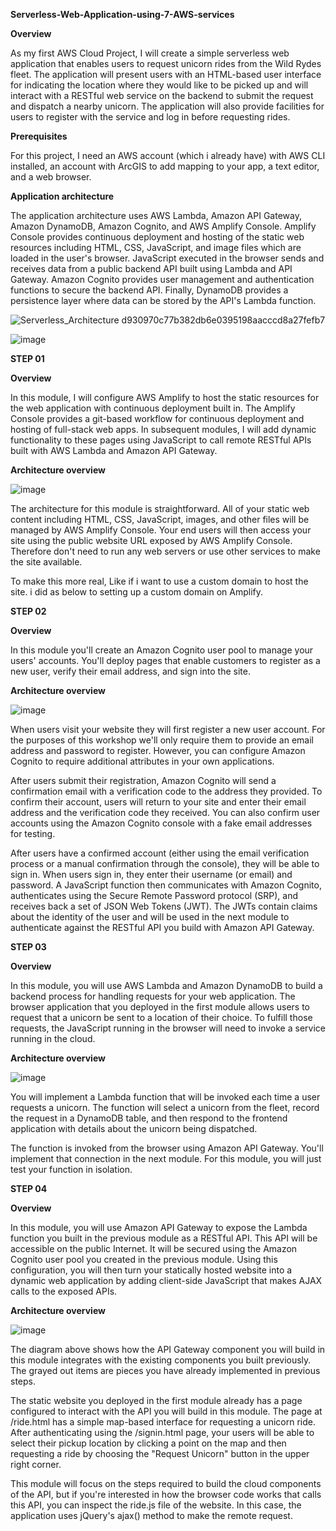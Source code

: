 **Serverless-Web-Application-using-7-AWS-services**

**Overview**

As my first AWS Cloud Project, I will create a simple serverless web application that enables users 
to request unicorn rides from the Wild Rydes fleet. The application will present users
with an HTML-based user interface for indicating the location where they would like 
to be picked up and will interact with a RESTful web service on the backend to 
submit the request and dispatch a nearby unicorn. The application will also provide 
facilities for users to register with the service and log in before requesting rides.

**Prerequisites**

For this project, I need an AWS account (which i already have) with AWS CLI installed, an 
account with ArcGIS to add mapping to your app, a text editor, and a web browser. 


**Application architecture**

The application architecture uses AWS Lambda, Amazon API Gateway, Amazon DynamoDB, 
Amazon Cognito, and AWS Amplify Console. Amplify Console provides continuous deployment 
and hosting of the static web resources including HTML, CSS, JavaScript, and image 
files which are loaded in the user's browser. JavaScript executed in the browser sends 
and receives data from a public backend API built using Lambda and API Gateway. 
Amazon Cognito provides user management and authentication functions to secure the backend API. 
Finally, DynamoDB provides a persistence layer where data can be stored by the API's Lambda function.

![Serverless_Architecture d930970c77b382db6e0395198aacccd8a27fefb7](https://github.com/Heshanexe/Serverless-Web-Application-using-7-AWS-services/assets/153348700/80da2271-f499-4fce-a96c-1d84402dcf33)

![image](https://github.com/Heshanexe/Serverless-Web-Application-using-7-AWS-services/assets/153348700/f76e0b44-7365-4816-8bbf-36a57a2b5500)




**STEP 01**

**Overview**

In this module, I will configure AWS Amplify to host the static resources for the 
web application with continuous deployment built in. The Amplify Console provides 
a git-based workflow for continuous deployment and hosting of full-stack web apps. 
In subsequent modules, I will add dynamic functionality to these pages using 
JavaScript to call remote RESTful APIs built with AWS Lambda and Amazon API Gateway.


**Architecture overview**

![image](https://github.com/Heshanexe/Serverless-Web-Application-using-7-AWS-services/assets/153348700/78b48017-e51e-44d1-ba76-b2ce09a3112d)


The architecture for this module is straightforward. All of your static web content 
including HTML, CSS, JavaScript, images, and other files will be managed by AWS
Amplify Console. Your end users will then access your site using the public website 
URL exposed by AWS Amplify Console. Therefore don't need to run any web servers or use 
other services to make the site available.

To make this more real, Like if i want to use a custom domain to host the site. i did as below to setting up a 
custom domain on Amplify.




**STEP 02**

**Overview**


In this module you'll create an Amazon Cognito user pool to manage your users' 
accounts. You'll deploy pages that enable customers to register as a new user, verify 
their email address, and sign into the site.

**Architecture overview**

![image](https://github.com/Heshanexe/Serverless-Web-Application-using-7-AWS-services/assets/153348700/579f392c-59bd-471f-86f2-bdde6d315bff)


When users visit your website they will first register a new user account. For the 
purposes of this workshop we'll only require them to provide an email address and 
password to register. However, you can configure Amazon Cognito to require 
additional attributes in your own applications.

After users submit their registration, Amazon Cognito will send a confirmation email 
with a verification code to the address they provided. To confirm their account, users
will return to your site and enter their email address and the verification code they 
received. You can also confirm user accounts using the Amazon Cognito console with 
a fake email addresses for testing.

After users have a confirmed account (either using the email verification process or a 
manual confirmation through the console), they will be able to sign in. When users
sign in, they enter their username (or email) and password. A JavaScript function 
then communicates with Amazon Cognito, authenticates using the Secure Remote 
Password protocol (SRP), and receives back a set of JSON Web Tokens (JWT). The 
JWTs contain claims about the identity of the user and will be used in the next 
module to authenticate against the RESTful API you build with Amazon API Gateway.




**STEP 03**

**Overview** 


In this module, you will use AWS Lambda and Amazon DynamoDB to build a backend 
process for handling requests for your web application. The browser application that
you deployed in the first module allows users to request that a unicorn be sent to a 
location of their choice. To fulfill those requests, the 
JavaScript running in the browser will need to invoke a service running in the cloud.


**Architecture overview**


![image](https://github.com/Heshanexe/Serverless-Web-Application-using-7-AWS-services/assets/153348700/35476a29-f686-4c53-9ac9-3705a0ab2c8e)


You will implement a Lambda function that will be invoked each time a user requests 
a unicorn. The function will select a unicorn from the fleet, record the request in a 
DynamoDB table, and then respond to the frontend application with details about 
the unicorn being dispatched.

The function is invoked from the browser using Amazon API Gateway. You'll 
implement that connection in the next module. For this module, you will just test your function in isolation.


**STEP 04**

**Overview**


In this module, you will use Amazon API Gateway to expose the Lambda function you 
built in the previous module as a RESTful API. This API will be accessible on the 
public Internet. It will be secured using the Amazon Cognito user pool you created in 
the previous module. Using this configuration, you will then turn your statically 
hosted website into a dynamic web application by adding client-side JavaScript that 
makes AJAX calls to the exposed APIs.


**Architecture overview**

![image](https://github.com/Heshanexe/Serverless-Web-Application-using-7-AWS-services/assets/153348700/793a45d0-ffbb-43ec-b154-4579b84544ad)


The diagram above shows how the API Gateway component you will build in this 
module integrates with the existing components you built previously. The grayed out 
items are pieces you have already implemented in previous steps.

The static website you deployed in the first module already has a page configured to 
interact with the API you will build in this module. The page at /ride.html has a 
simple map-based interface for requesting a unicorn ride. After authenticating using 
the /signin.html page, your users will be able to select their pickup location by 
clicking a point on the map and then requesting a ride by choosing the 
"Request Unicorn" button in the upper right corner.

This module will focus on the steps required to build the cloud components of the 
API, but if you're interested in how the browser code works that calls this API, you 
can inspect the ride.js file of the website. In this case, the application uses jQuery's 
ajax() method to make the remote request.



